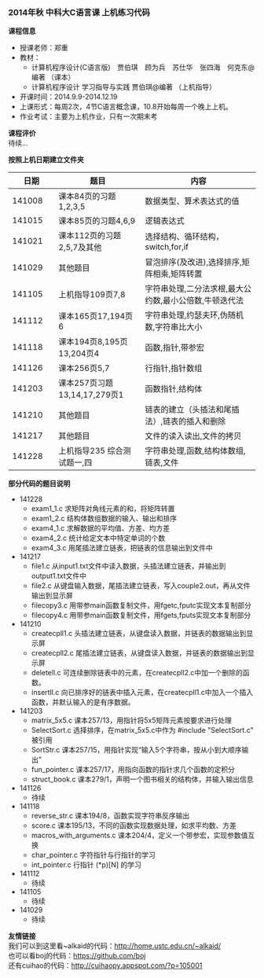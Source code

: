 ### 2014年秋 中科大C语言课 上机练习代码  

**课程信息**  
- 授课老师：郑重  
- 教材：  
  - 计算机程序设计(C语言版)　贾伯琪　顾为兵　苏仕华　张四海　何克东@编著 （课本）  
  - 计算机程序设计 学习指导与实践  贾伯琪@编著 （上机指导）  
- 开课时间：2014.9.9-2014.12.19  
- 上课形式：每周2次，4节C语言概念课，10.8开始每周一个晚上上机。  
- 作业考试：主要为上机作业，只有一次期末考  

**课程评价**  
待续...  

**按照上机日期建立文件夹**  

日期    |               题目              |           内容
--------|---------------------------------|-----------------------------------  
141008　| 课本84页的习题1,2,3,5           | 数据类型、算术表达式的值  
141015  | 课本85页的习题4,6,9             | 逻辑表达式  
141021  | 课本112页的习题2,5,7及其他      | 选择结构、循环结构，switch,for,if  
141029  | 其他题目                        | 冒泡排序(及改进),选择排序,矩阵相乘,矩阵转置  
141105  | 上机指导109页7,8                | 字符串处理,二分法求根,最大公约数,最小公倍数,牛顿迭代法  
141112  | 课本165页17,194页6              | 字符串处理,约瑟夫环,伪随机数,字符串比大小  
141118  | 课本194页8,195页13,204页4       | 函数,指针,带参宏  
141126  | 课本256页5,7                    | 行指针,指针数组  
141203  | 课本257页习题13,14,17,279页1    | 函数指针,结构体  
141210  | 其他题目                        | 链表的建立（头插法和尾插法）,链表的插入和删除  
141217  | 其他题目                        | 文件的读入读出,文件的拷贝  
141228  | 上机指导235 综合测试题一,四     | 字符串处理,函数,结构体数组,链表,文件    

**部分代码的题目说明**  
- 141228  
  - exam1_1.c 求矩阵对角线元素的和，将矩阵转置  
  - exam1_2.c 结构体数组数据的输入、输出和排序  
  - exam4_1.c 求解数据的平均值、方差、均方差  
  - exam4_2.c 统计给定文本中特定单词的个数  
  - exam4_3.c 用尾插法建立链表，把链表的信息输出到文件中  
- 141217  
  - file1.c 从input1.txt文件中读入数据，头插法建立链表，并输出到output1.txt文件中  
  - file2.c 从键盘输入数据，尾插法建立链表，写入couple2.out，再从文件输出到显示屏  
  - filecopy3.c 用带参main函数复制文件，用fgetc,fputc实现文本复制部分  
  - filecopy4.c 用带参main函数复制文件，用fgets,fputs实现文本复制部分  
- 141210  
  - createcpll1.c 头插法建立链表，从键盘读入数据，并链表的数据输出到显示屏      
  - createcpll2.c 尾插法建立链表，从键盘读入数据，并链表的数据输出到显示屏   
  - deletell.c 可连续删除链表中的元素，在createcpll2.c中加一个删除的函数。  
  - insertll.c 向已排序好的链表中插入元素，在createcpll1.c中加入一个插入函数，并默认输入的是有序数据。  
- 141203  
  - matrix_5x5.c 课本257/13，用指针将5x5矩阵元素按要求进行处理  
  - SelectSort.c 选择排序，在matrix_5x5.c中作为 #include "SelectSort.c" 被引用  
  - SortStr.c 课本257/15，用指针实现“输入5个字符串，按从小到大顺序输出”  
  - fun_pointer.c 课本257/17，用指向函数的指针求几个函数的定积分  
  - struct_book.c 课本279/1，声明一个图书相关的结构体，并输入输出信息  
- 141126 
  - 待续  
- 141118  
  - reverse_str.c 课本194/8，函数实现字符串反序输出  
  - score.c 课本195/13，不同的函数实现数据处理，如求平均数、方差  
  - macros_with_arguments.c 课本204/4，定义一个带参宏，实现参数值互换  
  - char_pointer.c 字符指针与行指针的学习  
  - int_pointer.c 行指针 (*p)[N] 的学习  
- 141112  
  - 待续
- 141105  
  - 待续
- 141029  
  - 待续  
   
  
**友情链接**  
我们可以到这里看~alkaid的代码：http://home.ustc.edu.cn/~alkaid/  
也可以看boj的代码：https://github.com/boj  
还有cuihao的代码：http://cuihaopy.appspot.com/?p=105001  

